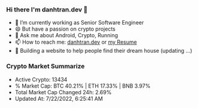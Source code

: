 ### Hi there I'm danhtran.dev 👋

- 🔭 I’m currently working as Senior Software Engineer
- 😄 But have a passion on crypto projects
- 💬 Ask me about Android, Crypto, Running 
- 📫 How to reach me: <a href="https://danhtran.dev" target="_blank">danhtran.dev</a> or <a href="Developer-Resume.pdf" target="_blank">my Resume</a>
- 🌱 Building a website to help people find their dream house (updating ...)

### Crypto Market Summarize
- Active Crypto: 13434
- % Market Cap: BTC 40.21% | ETH 17.33% | BNB 3.97%
- Total Market Cap Changed 24h: 2.69%
- Updated At: 7/22/2022, 6:25:41 AM
